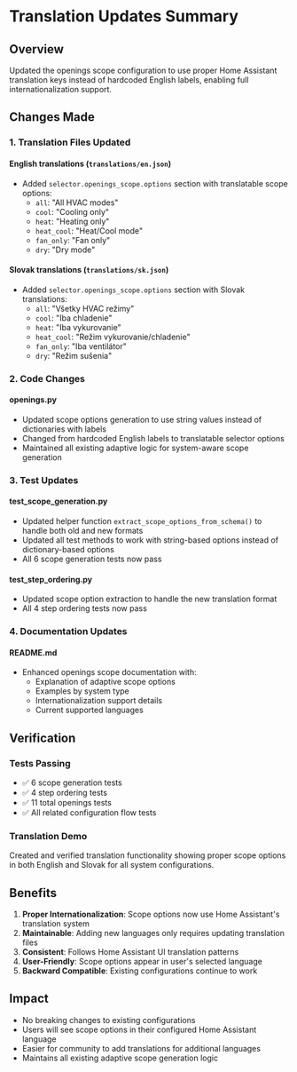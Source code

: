 # Translation Updates Summary

## Overview
Updated the openings scope configuration to use proper Home Assistant translation keys instead of hardcoded English labels, enabling full internationalization support.

## Changes Made

### 1. Translation Files Updated

#### English translations (`translations/en.json`)
- Added `selector.openings_scope.options` section with translatable scope options:
  - `all`: "All HVAC modes"
  - `cool`: "Cooling only"
  - `heat`: "Heating only"
  - `heat_cool`: "Heat/Cool mode"
  - `fan_only`: "Fan only"
  - `dry`: "Dry mode"

#### Slovak translations (`translations/sk.json`)
- Added `selector.openings_scope.options` section with Slovak translations:
  - `all`: "Všetky HVAC režimy"
  - `cool`: "Iba chladenie"
  - `heat`: "Iba vykurovanie"
  - `heat_cool`: "Režim vykurovanie/chladenie"
  - `fan_only`: "Iba ventilátor"
  - `dry`: "Režim sušenia"

### 2. Code Changes

#### openings.py
- Updated scope options generation to use string values instead of dictionaries with labels
- Changed from hardcoded English labels to translatable selector options
- Maintained all existing adaptive logic for system-aware scope generation

### 3. Test Updates

#### test_scope_generation.py
- Updated helper function `extract_scope_options_from_schema()` to handle both old and new formats
- Updated all test methods to work with string-based options instead of dictionary-based options
- All 6 scope generation tests now pass

#### test_step_ordering.py
- Updated scope option extraction to handle the new translation format
- All 4 step ordering tests now pass

### 4. Documentation Updates

#### README.md
- Enhanced openings scope documentation with:
  - Explanation of adaptive scope options
  - Examples by system type
  - Internationalization support details
  - Current supported languages

## Verification

### Tests Passing
- ✅ 6 scope generation tests
- ✅ 4 step ordering tests
- ✅ 11 total openings tests
- ✅ All related configuration flow tests

### Translation Demo
Created and verified translation functionality showing proper scope options in both English and Slovak for all system configurations.

## Benefits

1. **Proper Internationalization**: Scope options now use Home Assistant's translation system
2. **Maintainable**: Adding new languages only requires updating translation files
3. **Consistent**: Follows Home Assistant UI translation patterns
4. **User-Friendly**: Scope options appear in user's selected language
5. **Backward Compatible**: Existing configurations continue to work

## Impact

- No breaking changes to existing configurations
- Users will see scope options in their configured Home Assistant language
- Easier for community to add translations for additional languages
- Maintains all existing adaptive scope generation logic
